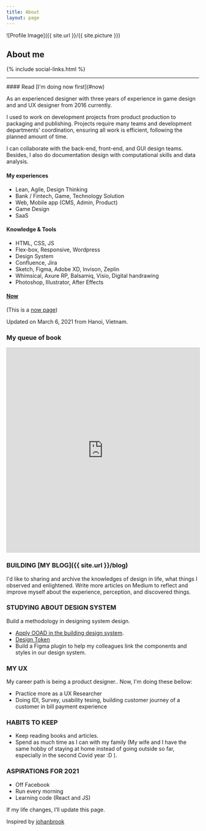 ```yaml
---
title: About
layout: page
---
```

![Profile Image]({{ site.url }}/{{ site.picture }})

<div class="mx-auto text-center">
	<h2>About me</h2>
	{% include social-links.html %}
</div>
<hr>

<div class="mx-auto text-center">
	#### Read [I'm doing now first](#now)
</div>
<div class="breaker"></div>

As an experienced designer with three years of experience in game design and and UX designer from 2016 currently.

I used to work on development projects from product production to packaging and publishing. Projects require many teams and development departments' coordination, ensuring all work is efficient, following the planned amount of time.

I can collaborate with the back-end, front-end, and GUI design teams. Besides, I also do documentation design with computational skills and data analysis.

#### My experiences

- Lean, Agile, Design Thinking
- Bank / Fintech, Game, Technology Solution
- Web, Mobile app (CMS, Admin, Product)
- Game Design
- SaaS

#### Knowledge & Tools

- HTML, CSS, JS
- Flex-box, Responsive, Wordpress
- Design System	
- Confluence, Jira
- Sketch, Figma, Adobe XD, Invison, Zeplin
- Whimsical, Axure RP, Balsamiq, Visio, Digital handrawing
- Photoshop, Illustrator, After Effects

#### [Now](#now)
(This is a [now page](https://nownownow.com/about))

Updated on March 6, 2021 from Hanoi, Vietnam.

### My queue of book

<iframe class="airtable-embed" src="https://airtable.com/embed/shrbF6hVIeEA1b3mD?backgroundColor=green" frameborder="0" onmousewheel="" width="100%" height="533" style="background: transparent; border: 1px solid #ccc;"></iframe>

### BUILDING [MY BLOG]({{ site.url }}/blog)
I'd like to sharing and archive the knowledges of design in life, what things I observed and enlightened. Write more articles on Medium to reflect and improve myself about the experience, perception, and discovered things.

### STUDYING ABOUT DESIGN SYSTEM
Build a methodology in designing system design.
- [Apply OOAD in the building design system](https://medium.com/@sonkd/apply-ooad-in-the-building-design-system-with-figma-part-1-b31e64936083).
- [Design Token](https://sonkd.medium.com/about-design-token-in-design-system-5c2a87c31ae4)
- Build a Figma plugin to help my colleagues link the components and styles in our design system.

### MY UX
My career path is being a product designer.. Now, I'm doing these bellow:
- Practice more as a UX Researcher
- Doing IDI, Survey, usability tesing, building customer journey of a customer in bill payment experience

### HABITS TO KEEP
- Keep reading books and articles.
- Spend as much time as I can with my family (My wife and I have the same hobby of staying at home instead of going outside so far, especially in the second Covid year :D ).

### ASPIRATIONS FOR 2021
- Off Facebook
- Run every morning
- Learning code (React and JS)

<div class="breaker"></div>

If my life changes, I’ll update this page.

Inspired by [johanbrook](https://johanbrook.com/now/)

